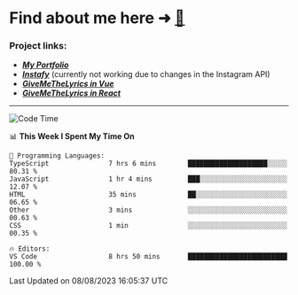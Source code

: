 # Find about me here ➜ [🧑](https://pauabella.dev)

### Project links:
- ***[My Portfolio](https://pauabella.dev)***
- ***[Instafy](https://instafy.me)*** (currently not working due to changes in the Instagram API)
- ***[GiveMeTheLyrics in Vue](https://lyrics.pauabella.dev)***
- ***[GiveMeTheLyrics in React](https://pauabella.dev/GiveMeTheLyrics)***

---
<!--START_SECTION:waka-->
![Code Time](http://img.shields.io/badge/Code%20Time-2%2C359%20hrs%2028%20mins-blue)

📊 **This Week I Spent My Time On** 

```text
💬 Programming Languages: 
TypeScript               7 hrs 6 mins        ████████████████████░░░░░   80.31 % 
JavaScript               1 hr 4 mins         ███░░░░░░░░░░░░░░░░░░░░░░   12.07 % 
HTML                     35 mins             ██░░░░░░░░░░░░░░░░░░░░░░░   06.65 % 
Other                    3 mins              ░░░░░░░░░░░░░░░░░░░░░░░░░   00.63 % 
CSS                      1 min               ░░░░░░░░░░░░░░░░░░░░░░░░░   00.35 % 

🔥 Editors: 
VS Code                  8 hrs 50 mins       █████████████████████████   100.00 % 
```


 Last Updated on 08/08/2023 16:05:37 UTC
<!--END_SECTION:waka-->
